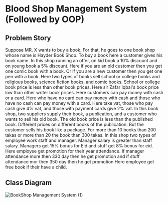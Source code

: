 
# Blood Shop Management System (Followed by OOP)

## Problem Story
Suppose MR. X wants to buy a book. For that, he goes to one book shop
whose name is Hayder Book Shop. To buy a book here a customer gives
his book name. In this shop running an offer, on kid book a 10% discount and
on young book a 5% discount. Here if you are an old customer then you get one
comic book with a book. Or if you are a new customer then you get one
pen with a book. Here two types of books sell school or college books and
religious books, science fiction books, and comic books. School or college
book price is less than other book prices. Here sir Zafar Iqbal's book price low
than other writer book prices. Here customers can pay money with cash or
a card. Here who have no card can pay money with cash and those who have
no cash can pay money with a card. Here take vat, those who pay cash
give 4% vat, and those with payment cards give 2% vat. In this book
shop, two suppliers supply their book, a publication, and a customer who wants to
sell his old book. The old book price is less than the published book. Different
prices on different books of the publication. But the customer sells his book
like a package. For more than 10 books than 200 takas or more than 20
the book than 300 takas. In this shop two types of employee work staff and
manager. Manager salary is greater than staff salary. Managers get 15%
bonus for Eid and stuff get 8% bonus for eid. Here employee get promotion
for their year attendance. If manager attendance more then 330 day then
he get promotion and if stuff attendance mor then 350 day then he get
promotion Here employee get free book if their have a child.

## Class Diagram
![BookShop Management System (1)](https://github.com/annoy38/book-shop-management-system-/assets/75109480/cce649be-4399-4a4f-aa20-a6eca372bd90)


